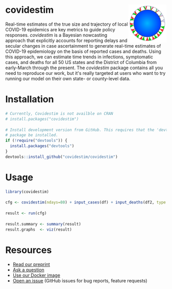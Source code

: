 # covidestim <img src="man/figures/logo.png" width="120" align="right" />

Real-time estimates of the true size and trajectory of local COVID-19 epidemics are
key metrics to guide policy responses. *covidestim* is a Bayesian nowcasting approach that
explicitly accounts for reporting delays and secular changes in case ascertainment to generate
real-time estimates of COVID-19 epidemiology on the basis of reported cases and deaths. Using
this approach, we can estimate time trends in infections, symptomatic cases, and deaths for all 50 US
states and the District of Columbia from early-March through the present. The *covidestim* package
contains all you need to reproduce our work, but it's really targeted at users who want to try
running our model on their own state- or county-level data.

# Installation

```r
# Currently, Covidestim is not availble on CRAN
# install.packages("covidestim")

# Install development version from GitHub. This requires that the 'devtools'
# package be installed.
if (!require("devtools")) {
  install.packages("devtools")
}
devtools::install_github("covidestim/covidestim")
```

# Usage

```r
library(covidestim)

cfg <- covidestim(ndays=80) + input_cases(df) + input_deaths(df2, type = "occurred")

result <- run(cfg)

result.summary <- summary(result)
result.graphs  <- viz(result)
```

# Resources

* [Read our preprint](https://www.medrxiv.org/content/10.1101/2020.06.17.20133983v1)
* [Ask a question](mailto:marcus.russi@yale.edu?subject=covidestim)
* [Use our Docker image](https://hub.docker.com/repository/registry-1.docker.io/covidestim/covidestim)
* [Open an issue](https://github.com/covidestim/covidestim/issues) (GitHub
  issues for bug reports, feature requests)
